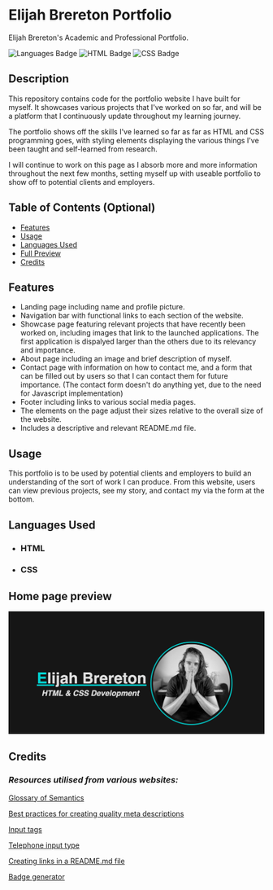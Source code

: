 # Elijah Brereton Portfolio
Elijah Brereton's Academic and Professional Portfolio.

![Languages Badge](https://img.shields.io/badge/Languages-2-blue)
![HTML Badge](https://img.shields.io/badge/HTML-38.6%25-red)
![CSS Badge](https://img.shields.io/badge/CSS-61.4%25-blueviolet)

## Description

This repository contains code for the portfolio website I have built for myself. It showcases various projects that I've worked on so far, and will be a platform that I continuously update throughout my learning journey.

The portfolio shows off the skills I've learned so far as far as HTML and CSS programming goes, with styling elements displaying the various things I've been taught and self-learned from research. 

I will continue to work on this page as I absorb more and more information throughout the next few months, setting myself up with useable portfolio to show off to potential clients and employers.

## Table of Contents (Optional)

- [Features](#features)
- [Usage](#usage)
- [Languages Used](#languages-used)
- [Full Preview](#full-preview)
- [Credits](#credits)

## Features

- Landing page including name and profile picture.
- Navigation bar with functional links to each section of the website.
- Showcase page featuring relevant projects that have recently been worked on, including images that link to the launched applications. The first application is dispalyed larger than the others due to its relevancy and importance.
- About page including an image and brief description of myself.
- Contact page with information on how to contact me, and a form that can be filled out by users so that I can contact them for future importance. (The contact form doesn't do anything yet, due to the need for Javascript implementation)
- Footer including links to various social media pages.
- The elements on the page adjust their sizes relative to the overall size of the website.
- Includes a descriptive and relevant README.md file.

## Usage

This portfolio is to be used by potential clients and employers to build an understanding of the sort of work I can produce. From this website, users can view previous projects, see my story, and contact my via the form at the bottom. 

## Languages Used
- ### **HTML**
- ### **CSS**

## Home page preview

![Portfolio home page including profile image, name, and work description.](./assets/images/portfolio.png "Portfolio home page preview")



## Credits

### *Resources utilised from various websites:*

[Glossary of Semantics](https://developer.mozilla.org/en-US/docs/Glossary/Semantics)

[Best practices for creating quality meta descriptions](https://developers.google.com/search/docs/appearance/snippet)


[Input tags](https://www.w3schools.com/tags/tag_label.asp)

[Telephone input type](https://www.w3schools.com/tags/att_input_type_tel.asp)

[Creating links in a README.md file](https://docs.readme.com/main/docs/linking-to-pages)

[Badge generator](https://shields.io/)